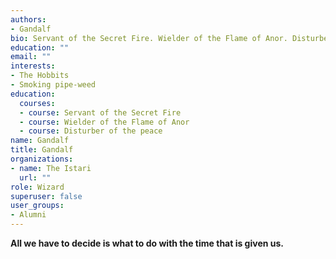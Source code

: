 ```yaml
---
authors:
- Gandalf
bio: Servant of the Secret Fire. Wielder of the Flame of Anor. Disturber of the peace.
education: ""
email: ""
interests:
- The Hobbits
- Smoking pipe-weed
education:
  courses:
  - course: Servant of the Secret Fire
  - course: Wielder of the Flame of Anor
  - course: Disturber of the peace
name: Gandalf
title: Gandalf
organizations:
- name: The Istari
  url: ""
role: Wizard
superuser: false
user_groups:
- Alumni
---
```


**All we have to decide is what to do with the time that is given us.**